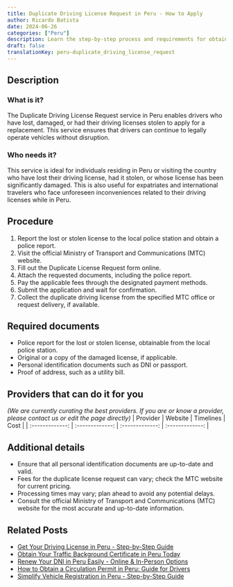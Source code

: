 ```yaml
---
title: Duplicate Driving License Request in Peru - How to Apply
author: Ricardo Batista
date: 2024-06-26
categories: ["Peru"]
description: Learn the step-by-step process and requirements for obtaining a duplicate driving license in Peru. Essential for lost or damaged licenses.
draft: false
translationKey: peru-duplicate_driving_license_request
---
```


## Description
### What is it?
The Duplicate Driving License Request service in Peru enables drivers who have lost, damaged, or had their driving licenses stolen to apply for a replacement. This service ensures that drivers can continue to legally operate vehicles without disruption.

### Who needs it?
This service is ideal for individuals residing in Peru or visiting the country who have lost their driving license, had it stolen, or whose license has been significantly damaged. This is also useful for expatriates and international travelers who face unforeseen inconveniences related to their driving licenses while in Peru.

## Procedure

1. Report the lost or stolen license to the local police station and obtain a police report.
2. Visit the official Ministry of Transport and Communications (MTC) website.
3. Fill out the Duplicate License Request form online.
4. Attach the requested documents, including the police report.
5. Pay the applicable fees through the designated payment methods.
6. Submit the application and wait for confirmation.
7. Collect the duplicate driving license from the specified MTC office or request delivery, if available.


## Required documents

- Police report for the lost or stolen license, obtainable from the local police station.
- Original or a copy of the damaged license, if applicable.
- Personal identification documents such as DNI or passport.
- Proof of address, such as a utility bill.


## Providers that can do it for you
_(We are currently curating the best providers. If you are or know a provider, please contact us or edit the page directly)_
| Provider        |     Website     |     Timelines    |       Cost      |
| :-------------: | :-------------: |  :-------------: | :-------------: |

## Additional details

- Ensure that all personal identification documents are up-to-date and valid.
- Fees for the duplicate license request can vary; check the MTC website for current pricing.
- Processing times may vary; plan ahead to avoid any potential delays.
- Consult the official Ministry of Transport and Communications (MTC) website for the most accurate and up-to-date information.




## Related Posts

- [Get Your Driving License in Peru - Step-by-Step Guide](https://tramitit.com/guides/peru/driving_license/)
- [Obtain Your Traffic Background Certificate in Peru Today](https://tramitit.com/guides/peru/traffic_background_certificate/)
- [Renew Your DNI in Peru Easily - Online & In-Person Options](https://tramitit.com/guides/peru/dni_renewal/)
- [How to Obtain a Circulation Permit in Peru: Guide for Drivers](https://tramitit.com/guides/peru/circulation_permit/)
- [Simplify Vehicle Registration in Peru - Step-by-Step Guide](https://tramitit.com/guides/peru/vehicle_registration/)